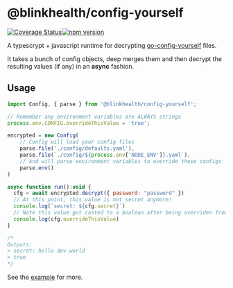 # @blinkhealth/config-yourself

[![Coverage Status](https://coveralls.io/repos/github/blinkhealth/config-yourself-javascript/badge.svg?branch=master)](https://coveralls.io/github/blinkhealth/config-yourself-javascript?branch=master)[![npm version](https://badge.fury.io/js/%40blinkhealth%2Fconfig-yourself.svg)](https://badge.fury.io/js/%40blinkhealth%2Fconfig-yourself)

A typescrypt + javascript runtime for decrypting [go-config-yourself](https://github.com/blinkhealth/go-config-yourself) files.

It takes a bunch of config objects, deep merges them and then decrypt the resulting values (if any) in an **async** fashion.

## Usage

```js
import Config, { parse } from '@blinkhealth/config-yourself';

// Remember any environment variables are ALWAYS strings
process.env.CONFIG.overrideThisValue = 'true';

encrypted = new Config(
    // Config will load your config files
    parse.file('./config/defaults.yaml'),
    parse.file(`./config/${process.env['NODE_ENV']}.yaml`),
    // And will parse environment variables to override these configs
    parse.env()
)

async function run():void {
  cfg = await encrypted.decrypt({ password: "password" })
  // At this point, this value is not secret anymore!
  console.log(`secret: ${cfg.secret}`)
  // Note this value got casted to a boolean after being overriden from the environment
  console.log(cfg.overrideThisValue)
}

/*
Outputs:
> secret: hello dev world
> true
*/
```

See the [example](example) for more.
